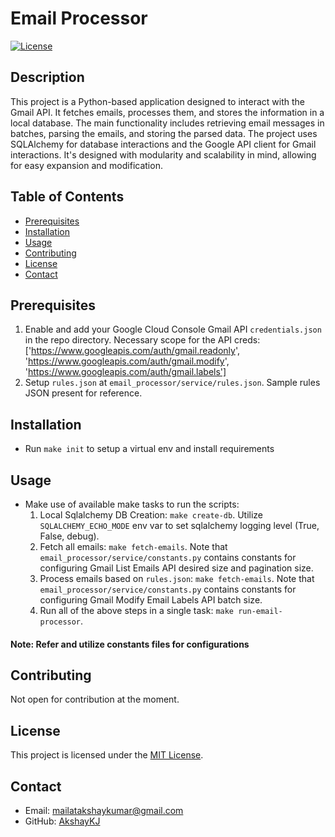 # Email Processor

[![License](https://img.shields.io/badge/license-MIT-blue.svg)](LICENSE)

## Description

This project is a Python-based application designed to interact with the Gmail API. It fetches emails, processes them, and stores the information in a local database. The main functionality includes retrieving email messages in batches, parsing the emails, and storing the parsed data. The project uses SQLAlchemy for database interactions and the Google API client for Gmail interactions. It's designed with modularity and scalability in mind, allowing for easy expansion and modification.


## Table of Contents

- [Prerequisites](#prerequisites)
- [Installation](#installation)
- [Usage](#usage)
- [Contributing](#contributing)
- [License](#license)
- [Contact](#contact)


## Prerequisites
1. Enable and add your Google Cloud Console Gmail API `credentials.json` in the repo directory. Necessary scope for the API creds: ['https://www.googleapis.com/auth/gmail.readonly', 'https://www.googleapis.com/auth/gmail.modify', 'https://www.googleapis.com/auth/gmail.labels']
2. Setup `rules.json` at `email_processor/service/rules.json`. Sample rules JSON present for reference.

## Installation

- Run `make init` to setup a virtual env and install requirements

## Usage

- Make use of available make tasks to run the scripts:
    1. Local Sqlalchemy DB Creation: `make create-db`. Utilize `SQLALCHEMY_ECHO_MODE` env var to set sqlalchemy logging level (True, False, debug).
    2. Fetch all emails: `make fetch-emails`. Note that `email_processor/service/constants.py` contains constants for configuring Gmail List Emails API desired size and pagination size.
    3. Process emails based on `rules.json`: `make fetch-emails`. Note that `email_processor/service/constants.py` contains constants for configuring Gmail Modify Email Labels API batch size.
    4. Run all of the above steps in a single task: `make run-email-processor`.

#### Note: Refer and utilize constants files for configurations

## Contributing

Not open for contribution at the moment.

## License

This project is licensed under the [MIT License](LICENSE).

## Contact

- Email: mailatakshaykumar@gmail.com
- GitHub: [AkshayKJ](https://github.com/AkshayKJ)